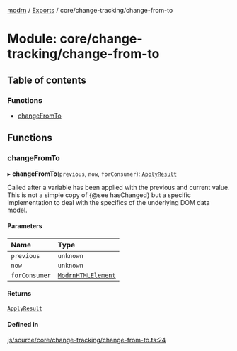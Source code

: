 [modrn](../README.md) / [Exports](../modules.md) / core/change-tracking/change-from-to

# Module: core/change-tracking/change-from-to

## Table of contents

### Functions

- [changeFromTo](core_change_tracking_change_from_to.md#changefromto)

## Functions

### changeFromTo

▸ **changeFromTo**(`previous`, `now`, `forConsumer`): [`ApplyResult`](../interfaces/core_change_tracking_change_types.ApplyResult.md)

Called after a variable has been applied with the previous and current value.
This is not a simple copy of {@see hasChanged} but a specific implementation to deal with the specifics of the
underlying DOM data model.

#### Parameters

| Name | Type |
| :------ | :------ |
| `previous` | `unknown` |
| `now` | `unknown` |
| `forConsumer` | [`ModrnHTMLElement`](../classes/core_types_modrn_html_element.ModrnHTMLElement.md) |

#### Returns

[`ApplyResult`](../interfaces/core_change_tracking_change_types.ApplyResult.md)

#### Defined in

[js/source/core/change-tracking/change-from-to.ts:24](https://github.com/alexbfr/modrn/blob/e23b9e9/modrn.ts/js/source/core/change-tracking/change-from-to.ts#L24)
